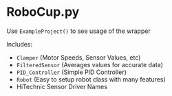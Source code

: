 # RoboCup.py

Use `ExampleProject()` to see usage of the wrapper

Includes:
- `Clamper` (Motor Speeds, Sensor Values, etc)
- `FilteredSensor` (Averages values for accurate data)
- `PID_Controller` (Simple PID Controller)
- `Robot` (Easy to setup robot class with many features)
- HiTechnic Sensor Driver Names
